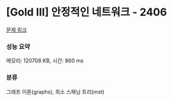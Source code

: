 # [Gold III] 안정적인 네트워크 - 2406 

[문제 링크](https://www.acmicpc.net/problem/2406) 

### 성능 요약

메모리: 120708 KB, 시간: 860 ms

### 분류

그래프 이론(graphs), 최소 스패닝 트리(mst)

